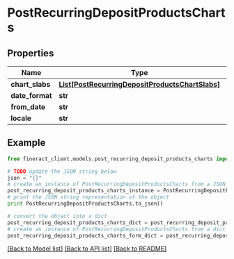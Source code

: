 # PostRecurringDepositProductsCharts


## Properties

Name | Type | Description | Notes
------------ | ------------- | ------------- | -------------
**chart_slabs** | [**List[PostRecurringDepositProductsChartSlabs]**](PostRecurringDepositProductsChartSlabs.md) |  | [optional] 
**date_format** | **str** |  | [optional] 
**from_date** | **str** |  | [optional] 
**locale** | **str** |  | [optional] 

## Example

```python
from fineract_client.models.post_recurring_deposit_products_charts import PostRecurringDepositProductsCharts

# TODO update the JSON string below
json = "{}"
# create an instance of PostRecurringDepositProductsCharts from a JSON string
post_recurring_deposit_products_charts_instance = PostRecurringDepositProductsCharts.from_json(json)
# print the JSON string representation of the object
print PostRecurringDepositProductsCharts.to_json()

# convert the object into a dict
post_recurring_deposit_products_charts_dict = post_recurring_deposit_products_charts_instance.to_dict()
# create an instance of PostRecurringDepositProductsCharts from a dict
post_recurring_deposit_products_charts_form_dict = post_recurring_deposit_products_charts.from_dict(post_recurring_deposit_products_charts_dict)
```
[[Back to Model list]](../README.md#documentation-for-models) [[Back to API list]](../README.md#documentation-for-api-endpoints) [[Back to README]](../README.md)



